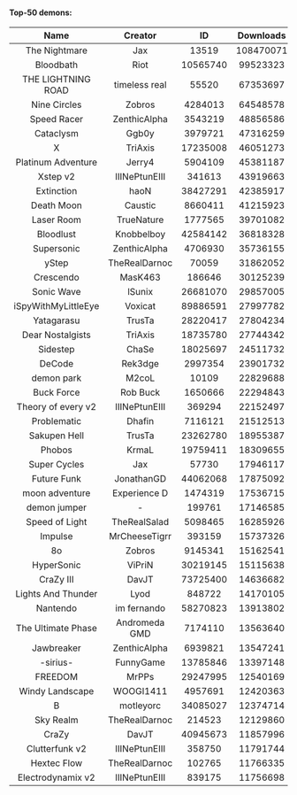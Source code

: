 #### Top-50 demons:

| Name | Creator | ID | Downloads | Likes |
|:---:|:---:|:---:|:---:|:---:|
| The Nightmare | Jax | 13519 | 108470071 | 5480500
| Bloodbath | Riot | 10565740 | 99523323 | 4569419
| THE LIGHTNING ROAD | timeless real | 55520 | 67353697 | 3040184
| Nine Circles | Zobros | 4284013 | 64548578 | 3313225
| Speed Racer | ZenthicAlpha | 3543219 | 48856586 | 2407630
| Cataclysm | Ggb0y | 3979721 | 47316259 | 1404644
| X | TriAxis | 17235008 | 46051273 | 2220404
| Platinum Adventure | Jerry4 | 5904109 | 45381187 | 2724276
| Xstep v2 | IIINePtunEIII | 341613 | 43919663 | 1622292
| Extinction | haoN | 38427291 | 42385917 | 1393332
| Death Moon  | Caustic | 8660411 | 41215923 | 1987906
| Laser Room | TrueNature | 1777565 | 39701082 | 1218895
| Bloodlust | Knobbelboy | 42584142 | 36818328 | 1074134
| Supersonic | ZenthicAlpha | 4706930 | 35736155 | 1596939
| yStep | TheRealDarnoc | 70059 | 31862052 | 1072754
| Crescendo | MasK463 | 186646 | 30125239 | 1045591
| Sonic Wave | lSunix | 26681070 | 29857005 | 915108
| iSpyWithMyLittleEye | Voxicat | 89886591 | 27997782 | 2089913
| Yatagarasu  | TrusTa | 28220417 | 27804234 | 1030525
| Dear Nostalgists | TriAxis | 18735780 | 27744342 | 1414116
| Sidestep | ChaSe | 18025697 | 24511732 | 1029405
| DeCode | Rek3dge | 2997354 | 23901732 | 1060122
| demon park | M2coL | 10109 | 22829688 | 762905
| Buck Force | Rob Buck | 1650666 | 22294843 | 587862
| Theory of every v2 | IIINePtunEIII | 369294 | 22152497 | 795376
| Problematic | Dhafin | 7116121 | 21512513 | 1100153
| Sakupen Hell | TrusTa | 23262780 | 18955387 | 564938
| Phobos | KrmaL | 19759411 | 18309655 | 649030
| Super Cycles | Jax | 57730 | 17946117 | 650319
| Future Funk | JonathanGD | 44062068 | 17875092 | 805463
| moon adventure | Experience D | 1474319 | 17536715 | 506601
| demon jumper | - | 199761 | 17146585 | 612112
| Speed of Light | TheRealSalad | 5098465 | 16285926 | 765188
| Impulse | MrCheeseTigrr | 393159 | 15737326 | 802540
| 8o | Zobros | 9145341 | 15162541 | 754055
| HyperSonic | ViPriN | 30219145 | 15115638 | 540036
| CraZy III | DavJT | 73725400 | 14636682 | 749498
| Lights And Thunder | Lyod | 848722 | 14170105 | 663795
| Nantendo | im fernando | 58270823 | 13913802 | 806199
| The Ultimate Phase | Andromeda GMD | 7174110 | 13563640 | 513713
| Jawbreaker | ZenthicAlpha | 6939821 | 13547241 | 705070
| -sirius- | FunnyGame | 13785846 | 13397148 | 782088
| FREEDOM | MrPPs | 29247995 | 12540169 | 616484
| Windy Landscape | WOOGI1411 | 4957691 | 12420363 | 688429
| B | motleyorc | 34085027 | 12374714 | 681718
| Sky Realm | TheRealDarnoc | 214523 | 12129860 | 516330
| CraZy | DavJT | 40945673 | 11857996 | 530996
| Clutterfunk v2 | IIINePtunEIII | 358750 | 11791744 | 489684
| Hextec Flow | TheRealDarnoc | 102765 | 11766335 | 541034
| Electrodynamix v2 | IIINePtunEIII | 839175 | 11756698 | 430369
